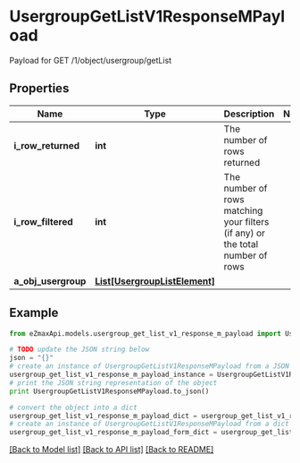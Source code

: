 # UsergroupGetListV1ResponseMPayload

Payload for GET /1/object/usergroup/getList

## Properties

Name | Type | Description | Notes
------------ | ------------- | ------------- | -------------
**i_row_returned** | **int** | The number of rows returned | 
**i_row_filtered** | **int** | The number of rows matching your filters (if any) or the total number of rows | 
**a_obj_usergroup** | [**List[UsergroupListElement]**](UsergroupListElement.md) |  | 

## Example

```python
from eZmaxApi.models.usergroup_get_list_v1_response_m_payload import UsergroupGetListV1ResponseMPayload

# TODO update the JSON string below
json = "{}"
# create an instance of UsergroupGetListV1ResponseMPayload from a JSON string
usergroup_get_list_v1_response_m_payload_instance = UsergroupGetListV1ResponseMPayload.from_json(json)
# print the JSON string representation of the object
print UsergroupGetListV1ResponseMPayload.to_json()

# convert the object into a dict
usergroup_get_list_v1_response_m_payload_dict = usergroup_get_list_v1_response_m_payload_instance.to_dict()
# create an instance of UsergroupGetListV1ResponseMPayload from a dict
usergroup_get_list_v1_response_m_payload_form_dict = usergroup_get_list_v1_response_m_payload.from_dict(usergroup_get_list_v1_response_m_payload_dict)
```
[[Back to Model list]](../README.md#documentation-for-models) [[Back to API list]](../README.md#documentation-for-api-endpoints) [[Back to README]](../README.md)



